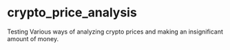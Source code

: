 # crypto_price_analysis
Testing Various ways of analyzing crypto prices and making an insignificant amount of money. 
